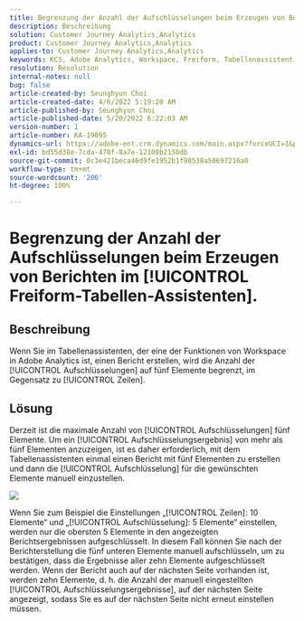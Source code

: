 ```yaml
---
title: Begrenzung der Anzahl der Aufschlüsselungen beim Erzeugen von Berichten im [!UICONTROL Freiform-Tabellen-Assistenten].
description: Beschreibung
solution: Customer Journey Analytics,Analytics
product: Customer Journey Analytics,Analytics
applies-to: Customer Journey Analytics,Analytics
keywords: KCS, Adobe Analytics, Workspace, Freiform, Tabellenassistent, Einschränkung
resolution: Resolution
internal-notes: null
bug: false
article-created-by: Seunghyun Choi
article-created-date: 4/6/2022 5:19:20 AM
article-published-by: Seunghyun Choi
article-published-date: 5/20/2022 6:22:03 AM
version-number: 1
article-number: KA-19095
dynamics-url: https://adobe-ent.crm.dynamics.com/main.aspx?forceUCI=1&pagetype=entityrecord&etn=knowledgearticle&id=b2adbf19-69b5-ec11-983f-000d3a5d0e57
exl-id: bd55d38e-7cda-478f-8a7e-12108b2158db
source-git-commit: 0c3e421beca46d9fe1952b1f98538a50697216a0
workflow-type: tm+mt
source-wordcount: '206'
ht-degree: 100%

---
```


# Begrenzung der Anzahl der Aufschlüsselungen beim Erzeugen von Berichten im [!UICONTROL Freiform-Tabellen-Assistenten].

## Beschreibung

Wenn Sie im Tabellenassistenten, der eine der Funktionen von Workspace in Adobe Analytics ist, einen Bericht erstellen, wird die Anzahl der [!UICONTROL Aufschlüsselungen] auf fünf Elemente begrenzt, im Gegensatz zu [!UICONTROL Zeilen].

## Lösung


Derzeit ist die maximale Anzahl von [!UICONTROL Aufschlüsselungen] fünf Elemente. Um ein [!UICONTROL Aufschlüsselungsergebnis] von mehr als fünf Elementen anzuzeigen, ist es daher erforderlich, mit dem Tabellenassistenten einmal einen Bericht mit fünf Elementen zu erstellen und dann die [!UICONTROL Aufschlüsselung] für die gewünschten Elemente manuell einzustellen.

![](assets/936a2ca2-6ab5-ec11-983f-000d3a5d0e57.png)

Wenn Sie zum Beispiel die Einstellungen „[!UICONTROL Zeilen]: 10 Elemente“ und „[!UICONTROL Aufschlüsselung]: 5 Elemente“ einstellen, werden nur die obersten 5 Elemente in den angezeigten Berichtsergebnissen aufgeschlüsselt. In diesem Fall können Sie nach der Berichterstellung die fünf unteren Elemente manuell aufschlüsseln, um zu bestätigen, dass die Ergebnisse aller zehn Elemente aufgeschlüsselt werden. Wenn der Bericht auch auf der nächsten Seite vorhanden ist, werden zehn Elemente, d. h. die Anzahl der manuell eingestellten [!UICONTROL Aufschlüsselungsergebnisse], auf der nächsten Seite angezeigt, sodass Sie es auf der nächsten Seite nicht erneut einstellen müssen.
